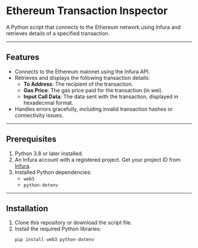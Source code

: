 # Ethereum Transaction Inspector

A Python script that connects to the Ethereum network using Infura and retrieves details of a specified transaction.

---

## Features

- Connects to the Ethereum mainnet using the Infura API.
- Retrieves and displays the following transaction details:
  - **To Address**: The recipient of the transaction.
  - **Gas Price**: The gas price paid for the transaction (in wei).
  - **Input Call Data**: The data sent with the transaction, displayed in hexadecimal format.
- Handles errors gracefully, including invalid transaction hashes or connectivity issues.

---

## Prerequisites

1. Python 3.8 or later installed.
2. An Infura account with a registered project. Get your project ID from [Infura](https://infura.io/).
3. Installed Python dependencies:
   - `web3`
   - `python-dotenv`

---

## Installation

1. Clone this repository or download the script file.
2. Install the required Python libraries:
   ```bash
   pip install web3 python-dotenv
